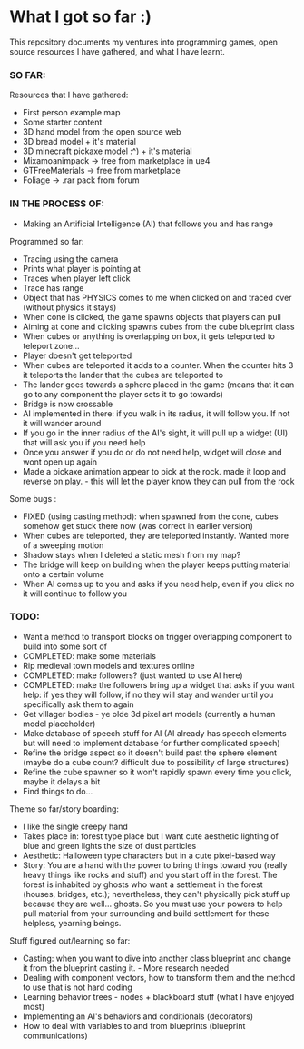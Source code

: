 # What I got so far :)
This repository documents my ventures into programming games, open source resources I have gathered, and what I have learnt.

### SO FAR:

Resources that I have gathered:
- First person example map
- Some starter content
- 3D hand model from the open source web 
- 3D bread model + it's material
- 3D minecraft pickaxe model :^) + it's material 
- Mixamoanimpack -> free from marketplace in ue4
- GTFreeMaterials -> free from marketplace
- Foliage -> .rar pack from forum

### IN THE PROCESS OF:
- Making an Artificial Intelligence (AI) that follows you and has range

Programmed so far:
- Tracing using the camera
- Prints what player is pointing at
- Traces when player left click
- Trace has range
- Object that has PHYSICS comes to me when clicked on and traced over (without physics it stays)
- When cone is clicked, the game spawns objects that players can pull
- Aiming at cone and clicking spawns cubes from the cube blueprint class
- When cubes or anything is overlapping on box, it gets teleported to teleport zone...
- Player doesn't get teleported
- When cubes are teleported it adds to a counter. When the counter hits 3 it teleports the lander that the cubes are teleported to
- The lander goes towards a sphere placed in the game (means that it can go to any component the player sets it to go towards)
- Bridge is now crossable
- AI implemented in there: if you walk in its radius, it will follow you. If not it will wander around
- If you go in the inner radius of the AI's sight, it will pull up a widget (UI) that will ask you if you need help
- Once you answer if you do or do not need help, widget will close and wont open up again
- Made a pickaxe animation appear to pick at the rock. made it loop and reverse on play. - this will let the player know they can pull from the rock

Some bugs :
- FIXED (using casting method): when spawned from the cone, cubes somehow get stuck there now (was correct in earlier version)
- When cubes are teleported, they are teleported instantly. Wanted more of a sweeping motion
- Shadow stays when I deleted a static mesh from my map?
- The bridge will keep on building when the player keeps putting material onto a certain volume
- When AI comes up to you and asks if you need help, even if you click no it will continue to follow you

### TODO:
- Want a method to transport blocks on trigger overlapping component to build into some sort of        
- COMPLETED: make some materials
- Rip medieval town models and textures online
- COMPLETED: make followers? (just wanted to use AI here)
- COMPLETED: make the followers bring up a widget that asks if you want help: if yes they will follow, if no they will stay and wander     until you specifically ask them to again
- Get villager bodies - ye olde 3d pixel art models (currently a human model placeholder)
- Make database of speech stuff for AI (AI already has speech elements but will need to implement database for further                 complicated speech)
- Refine the bridge aspect so it doesn't build past the sphere element (maybe do a cube count? difficult due to possibility of large structures)
- Refine the cube spawner so it won't rapidly spawn every time you click, maybe it delays a bit
- Find things to do...

Theme so far/story boarding:
- I like the single creepy hand
- Takes place in: forest type place but I want cute aesthetic lighting of blue and green lights the size of dust particles 
- Aesthetic: Halloween type characters but in a cute pixel-based way
- Story: You are a hand with the power to bring things toward you (really heavy things like rocks and stuff) and you start off in the forest. The forest is inhabited by ghosts who want a settlement in the forest (houses, bridges, etc.); nevertheless, they can't physically pick stuff up because they are well... ghosts. So you must use your powers to help pull material from your surrounding and build settlement for these helpless, yearning beings.

Stuff figured out/learning so far:
- Casting: when you want to dive into another class blueprint and change it from the blueprint casting it. - More research needed
- Dealing with component vectors, how to transform them and the method to use that is not hard coding
- Learning behavior trees - nodes + blackboard stuff (what I have enjoyed most)
- Implementing an AI's behaviors and conditionals (decorators) 
- How to deal with variables to and from blueprints (blueprint communications)
